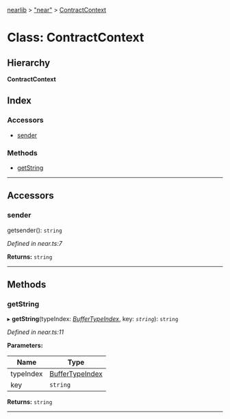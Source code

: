 [nearlib](../README.md) > ["near"](../modules/_near_.md) > [ContractContext](../classes/_near_.contractcontext.md)

# Class: ContractContext

## Hierarchy

**ContractContext**

## Index

### Accessors

* [sender](_near_.contractcontext.md#sender)

### Methods

* [getString](_near_.contractcontext.md#getstring)

---

## Accessors

<a id="sender"></a>

###  sender

getsender(): `string`

*Defined in near.ts:7*

**Returns:** `string`

___

## Methods

<a id="getstring"></a>

###  getString

▸ **getString**(typeIndex: *[BufferTypeIndex](../modules/_near_.md#buffertypeindex)*, key: *`string`*): `string`

*Defined in near.ts:11*

**Parameters:**

| Name | Type |
| ------ | ------ |
| typeIndex | [BufferTypeIndex](../modules/_near_.md#buffertypeindex) |
| key | `string` |

**Returns:** `string`

___

